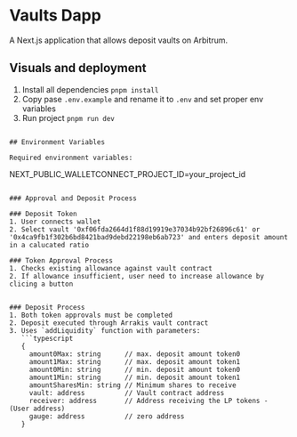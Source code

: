 #  Vaults Dapp

A Next.js application that allows deposit vaults on Arbitrum.

## Visuals and deployment

1. Install all dependencies `pnpm install`
1. Copy pase `.env.example` and rename it to `.env` and set proper env variables
1. Run project `pnpm run dev`
```

## Environment Variables

Required environment variables:
```
NEXT_PUBLIC_WALLETCONNECT_PROJECT_ID=your_project_id
```

### Approval and Deposit Process

### Deposit Token
1. User connects wallet
2. Select vault '0xf06fda2664d1f88d19919e37034b92bf26896c61' or '0x4ca9fb1f302b6bd8421bad9debd22198eb6ab723' and enters deposit amount in a calucated ratio

### Token Approval Process
1. Checks existing allowance against vault contract
2. If allowance insufficient, user need to increase allowance by clicing a button


### Deposit Process
1. Both token approvals must be completed
2. Deposit executed through Arrakis vault contract
3. Uses `addLiquidity` function with parameters:
   ```typescript
   {
     amount0Max: string      // max. deposit amount token0
     amount1Max: string      // max. deposit amount token1
     amount0Min: string      // min. deposit amount token0
     amount1Min: string      // min. deposit amount token1
     amountSharesMin: string // Minimum shares to receive
     vault: address          // Vault contract address
     receiver: address       // Address receiving the LP tokens - (User address)
     gauge: address          // zero address
   }
   ```

